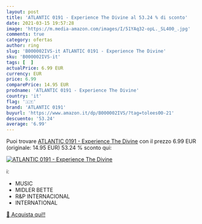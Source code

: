 ```yaml
---
layout: post
title: 'ATLANTIC 0191 - Experience The Divine al 53.24 % di sconto'
date: 2021-03-15 19:57:28
image: 'https://m.media-amazon.com/images/I/51YAq32-opL._SL400_.jpg'
comments: true
category: ofertas
author: ring
slug: 'B000002IVS-it ATLANTIC 0191 - Experience The Divine'
sku: 'B000002IVS-it'
tags: [  ]
actualPrice: 6.99 EUR
currency: EUR
price: 6.99
comparePrice: 14.95 EUR
prodname: 'ATLANTIC 0191 - Experience The Divine'
country: 'it'
flag: '🇮🇹'
brand: 'ATLANTIC 0191'
buyurl: 'https://www.amazon.it/dp/B000002IVS/?tag=tolees00-21'
descuento: '53.24'
average: '6.99'
---
```


Puoi trovare [ATLANTIC 0191 - Experience The Divine](https://www.amazon.it/dp/B000002IVS/?tag=tolees00-21) con il prezzo 6.99 EUR (originale: 14.95 EUR) 53.24 % sconto qui:

[![ATLANTIC 0191 - Experience The Divine](https://m.media-amazon.com/images/I/51YAq32-opL._SL400_.jpg)](https://www.amazon.it/dp/B000002IVS/?tag=tolees00-21)

ℹ️:

- MUSIC
- MIDLER BETTE
- R&P INTERNACIONAL
- INTERNATIONAL

[🛒 Acquista qui!!](https://www.amazon.it/dp/B000002IVS/?tag=tolees00-21)
